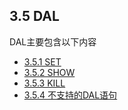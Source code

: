 ## 3.5 DAL
DAL主要包含以下内容

* [3.5.1 SET](3.5_DAL/3.5.1_SET.md)
* [3.5.2 SHOW](3.5_DAL/3.5.2_SHOW.md)
* [3.5.3 KILL](3.5_DAL/3.5.3_KILL.md)
* [3.5.4 不支持的DAL语句](3.5_DAL/3.5.4_Unsupport_Syntax.md)
